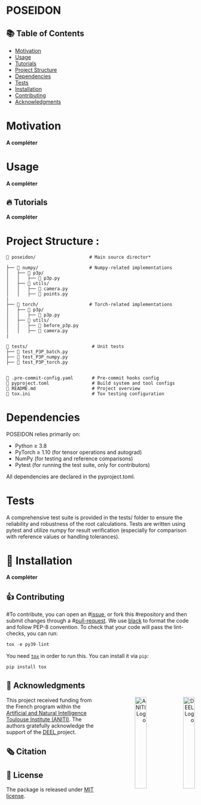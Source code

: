 # POSEIDON

## 📚 Table of Contents
- [Motivation](#motivation)
- [Usage](#usage)
- [Tutorials](#-tutorials)
- [Project Structure](#project-structure)
- [Dependencies](#dependencies)
- [Tests](#tests)
- [Installation](#-installation)
- [Contributing](#-contributing)
- [Acknowledgments](#-acknowledgments)

# Motivation
**A compléter**

# Usage
**A compléter**

## 🔥 Tutorials
**A compléter**
# Project Structure :
```
📂 poseidon/                    # Main source director*

├── 📁 numpy/                   # Numpy-related implementations
│   ├── 📁 p3p/
│   │   ├── 📄 p3p.py
│   ├── 📁 utils/
│   │   ├── 📄 camera.py
│   │   ├── 📄 points.py
|
├── 📁 torch/                   # Torch-related implementations
│   ├── 📁 p3p/
│   │   ├── 📄 p3p.py
│   ├── 📁 utils/
│   │   ├── 📄 before_p3p.py
│   │   ├── 📄 camera.py
|

📂 tests/                        # Unit tests
├── 📄 test_P3P_batch.py
├── 📄 test_P3P_numpy.py
├── 📄 test_P3P_torch.py


📄 .pre-commit-config.yaml       # Pre-commit hooks config
📄 pyproject.toml                # Build system and tool configs
📄 README.md                     # Project overview
📄 tox.ini                       # Tox testing configuration
```
# Dependencies
POSEIDON relies primarily on:
  - Python ≥ 3.8
  - PyTorch ≥ 1.10 (for tensor operations and autograd)
  - NumPy (for testing and reference comparisons)
  - Pytest (for running the test suite, only for contributors)

All dependencies are declared in the pyproject.toml.

# Tests
A comprehensive test suite is provided in the tests/ folder to ensure the reliability and robustness of the root calculations.
Tests are written using pytest and utilize numpy for result verification (especially for comparison with reference values or handling tolerances).

# 🚀 Installation
**A compléter**


## 👍 Contributing

#To contribute, you can open an
#[issue](https://github.com/Pruneeuh/AutoRoot/issues), or fork this
#repository and then submit changes through a
#[pull-request](https://github.com/Pruneeuh/AutoRoot/pulls).
We use [black](https://pypi.org/project/black/) to format the code and follow PEP-8 convention.
To check that your code will pass the lint-checks, you can run:

```python
tox -e py39-lint
```

You need [`tox`](https://tox.readthedocs.io/en/latest/) in order to
run this. You can install it via `pip`:

```python
pip install tox
```

## 🙏 Acknowledgments

<div align="right">
  <picture>
    <source media="(prefers-color-scheme: dark)" srcset="https://share.deel.ai/apps/theming/image/logo?useSvg=1&v=10"  width="25%" align="right">
    <source media="(prefers-color-scheme: light)" srcset="https://www.deel.ai/wp-content/uploads/2021/05/logo-DEEL.png"  width="25%" align="right">
    <img alt="DEEL Logo" src="https://www.deel.ai/wp-content/uploads/2021/05/logo-DEEL.png" width="25%" align="right">
  </picture>
  <picture>
    <img alt="ANITI Logo" src="https://aniti.univ-toulouse.fr/wp-content/uploads/2023/06/Capture-decran-2023-06-26-a-09.59.26-1.png" width="25%" align="right">
  </picture>
</div>
This project received funding from the French program within the <a href="https://aniti.univ-toulouse.fr/">Artificial and Natural Intelligence Toulouse Institute (ANITI)</a>. The authors gratefully acknowledge the support of the <a href="https://www.deel.ai/"> DEEL </a> project.


## 🗞️ Citation



## 📝 License

The package is released under <a href="https://choosealicense.com/licenses/mit"> MIT license</a>.
